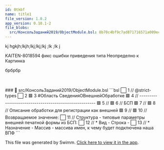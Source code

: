 ```yaml
---
id: 0tkbf
name: title1
file_version: 1.0.2
app_version: 0.10.1-2
file_blobs:
  src/КонсольЗаданий2019/ObjectModule.bsl: 8b70c4bf9c7ad871716571a009ec0c216d0ffa48
---
```


kj hgkjh;lkjh;lkj;lkj;lkj ;lk ;lk j

KAITEN-8018594 фикс ошибки приведения типа Неопределно к Картинка

брбрбр

<br/>

<br/>
<!-- NOTE-swimm-snippet: the lines below link your snippet to Swimm -->
### 📄 src/КонсольЗаданий2019/ObjectModule.bsl
```bsl
⬜ 1      // @strict-types
⬜ 2      
🟩 3      #Область СведенияОВнешнейОбработке
🟩 4      // -------------------------------------------------------
🟩 5      //
🟩 6      // БСП
🟩 7      // 
🟩 8      // Описание обработки для регистрации как внешней
🟩 9      // 
🟩 10     // Возвращаемое значение:
⬜ 11     //  Структура - типовые параметры внешней печатной формы из БСП:
⬜ 12     // * Вид - Строка -
⬜ 13     // * Назначение - Массив - массива имен, к чему будет подключена наша ВПФ
```

<br/>

This file was generated by Swimm. [Click here to view it in the app](https://app.swimm.io/repos/Z2l0aHViJTNBJTNBSm9ic0NvbnNvbGUyMDE5LmVwZiUzQSUzQWt1enlhcmE=/docs/0tkbf).